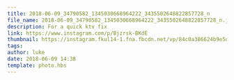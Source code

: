```yaml
---
title: 2018-06-09_34790582_1345030668964222_3435502648822857728_n
file_name: 2018-06-09_34790582_1345030668964222_3435502648822857728_n.jpg
description: For a quick ktv fix
link: https://www.instagram.com/p/Bjzrsk-BKdE
thumbnail: https://instagram.fkul14-1.fna.fbcdn.net/vp/84c0a386624b9e5d69861acc4fc0e707/5C0D013F/t51.2885-15/sh0.08/e35/s640x640/34790582_1345030668964222_3435502648822857728_n.jpg?ig_cache_key=MTc5Nzk3Mjg1NTYwMzExMTc0OA%3D%3D.2
tags: 
author: luke
date: 2018-06-09 14:38
template: photo.hbs
---
```

